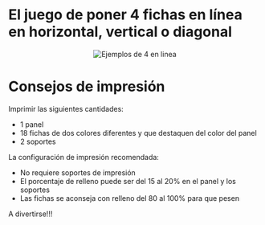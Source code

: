 # El juego de poner 4 fichas en línea en horizontal, vertical o diagonal

<center>

![Ejemplos de 4 en linea](https://github.com/fgcoca/3D-Design_Robots_Other/blob/master/4-en-linea/imagenes/ejemplo.png)

</center>

# Consejos de impresión

Imprimir las siguientes cantidades:

* 1 panel
* 18 fichas de dos colores diferentes y que destaquen del color del panel
* 2 soportes

La configuración de impresión recomendada:

* No requiere soportes de impresión
* El porcentaje de relleno puede ser del 15 al 20% en el panel y los soportes
* Las fichas se aconseja con relleno del 80 al 100% para que pesen

A divertirse!!!
